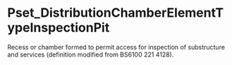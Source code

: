 # Pset_DistributionChamberElementTypeInspectionPit

Recess or chamber formed to permit access for inspection of substructure and services (definition modified from BS6100 221 4128).<!-- end of definition -->
